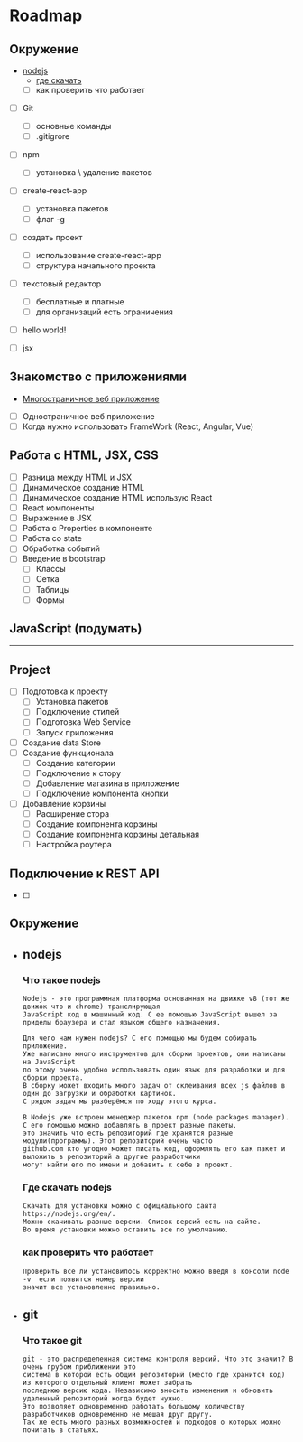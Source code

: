 # Roadmap
## Окружение
 - [nodejs](#nodejs)
   - [где скачать](#whereDownload)
   - [ ] как проверить что работает
 - [ ] Git
   - [ ] основные команды
   - [ ] .gitigrore
 - [ ] npm
   - [ ] установка \ удаление пакетов
 - [ ] create-react-app
   - [ ] установка пакетов
   - [ ] флаг -g
 - [ ] создать проект
   - [ ] использование create-react-app
   - [ ] структура начального проекта
 - [ ] текстовый редактор
   - [ ] бесплатные и платные
   - [ ] для организаций есть ограничения
 - [ ] hello world!
 - [ ] jsx


## Знакомство с приложениями
  - [Многостраничное веб приложение](applicationsTypes/RoundTripApplications.md)
  - [ ] Одностраничное веб приложение
  - [ ] Когда нужно использовать FrameWork (React, Angular, Vue)

## Работа с HTML, JSX, CSS
  - [ ] Разница между HTML и JSX
  - [ ] Динамическое создание HTML
  - [ ] Динамическое создание HTML использую React
  - [ ] React компоненты
  - [ ] Выражение в JSX
  - [ ] Работа с Properties в компоненте
  - [ ] Работа со state
  - [ ] Обработка событий 
  - [ ] Введение в bootstrap
    - [ ] Классы
    - [ ] Сетка
    - [ ] Таблицы
    - [ ] Формы
## JavaScript (подумать)
-------------------------

## Project
  - [ ] Подготовка к проекту
    - [ ] Установка пакетов
    - [ ] Подключение стилей
    - [ ] Подготовка Web Service
    - [ ] Запуск приложения
  - [ ] Создание data Store
  - [ ] Создание функционала
    - [ ] Создание категории
    - [ ] Подключение к стору
    - [ ] Добавление магазина в приложение
    - [ ] Подключение компонента кнопки
  - [ ] Добавление корзины
    - [ ] Расширение стора
    - [ ] Создание компонента корзины
    - [ ] Создание компонента корзины детальная
    - [ ] Настройка роутера
 
 ## Подключение к REST API
  - [ ]


## Окружение
- ## nodejs
    ### Что такое nodejs
      Nodejs - это программная платформа основанная на движке v8 (тот же движок что и chrome) транслирующая
      JavaScript код в машинный код. С ее помощью JavaScript вышел за приделы браузера и стал языком общего назначения.

      Для чего нам нужен nodejs? С его помощью мы будем собирать приложение.
      Уже написано много инструментов для сборки проектов, они написаны на JavaScript
      по этому очень удобно использовать один язык для разработки и для сборки проекта.
      В сборку может входить много задач от склеивания всех js файлов в один до загрузки и обработки картинок.
      С рядом задач мы разберёмся по ходу этого курса.
      
      В Nodejs уже встроен менеджер пакетов npm (node packages manager). C его помощью можно добавлять в проект разные пакеты, 
      это значить что есть репозиторий где хранятся разные модули(программы). Этот репозиторий очень часто
      github.com кто угодно может писать код, оформлять его как пакет и выложить в репозиторий а другие разработчики
      могут найти его по имени и добавить к себе в проект.

    ### Где скачать nodejs
      Скачать для установки можно с официального сайта https://nodejs.org/en/.
      Можно скачивать разные версии. Список версий есть на сайте.
      Во время установки можно оставить все по умолчанию.

    ### как проверить что работает
      Проверить все ли установилось корректно можно введя в консоли node -v  если появится номер версии
      значит все установленно правильно.
- ## git
    ### Что такое git 
      git - это распределенная система контроля версий. Что это значит? В очень грубом приближении это
      система в которой есть общий репозиторий (место где хранится код) из которого отдельный клиент может забрать
      последнюю версию кода. Независимо вносить изменения и обновить удаленный репозиторий когда будет нужно.
      Это позволяет одновременно работать большому количеству разработчиков одновременно не мешая друг другу.
      Так же есть много разных возможностей и подходов о которых можно почитать в статьях. 
  